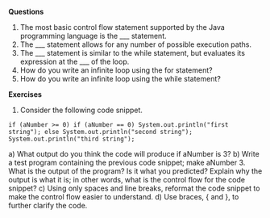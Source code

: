 **Questions**

1. The most basic control flow statement supported by the Java programming language is the ___ statement.
2. The ___ statement allows for any number of possible execution paths.
3. The ___ statement is similar to the while statement, but evaluates its expression at the ___ of the loop.
4. How do you write an infinite loop using the for statement?
5. How do you write an infinite loop using the while statement?

**Exercises**

1. Consider the following code snippet.

`if (aNumber >= 0)
    if (aNumber == 0)
        System.out.println("first string");
else System.out.println("second string");
System.out.println("third string");`

a) What output do you think the code will produce if aNumber is 3?
b) Write a test program containing the previous code snippet; make aNumber 3. What is the output of the program? Is it what you predicted? Explain why the output is what it is; in other words, what is the control flow for the code snippet?
c) Using only spaces and line breaks, reformat the code snippet to make the control flow easier to understand.
d) Use braces, { and }, to further clarify the code.